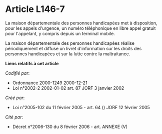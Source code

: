 # Article L146-7

La maison départementale des personnes handicapées met à disposition, pour les appels d'urgence, un numéro téléphonique en
libre appel gratuit pour l'appelant, y compris depuis un terminal mobile.

La maison départementale des personnes handicapées réalise périodiquement et diffuse un livret d'information sur les droits
des personnes handicapées et sur la lutte contre la maltraitance.

**Liens relatifs à cet article**

_Codifié par_:

  - Ordonnance 2000-1249 2000-12-21
  - Loi n°2002-2 2002-01-02 art. 87 JORF 3 janvier 2002

_Créé par_:

  - Loi n°2005-102 du 11 février 2005 - art. 64 () JORF 12 février 2005

_Cité par_:

  - Décret n°2006-130 du 8 février 2006 - art. ANNEXE (V)
